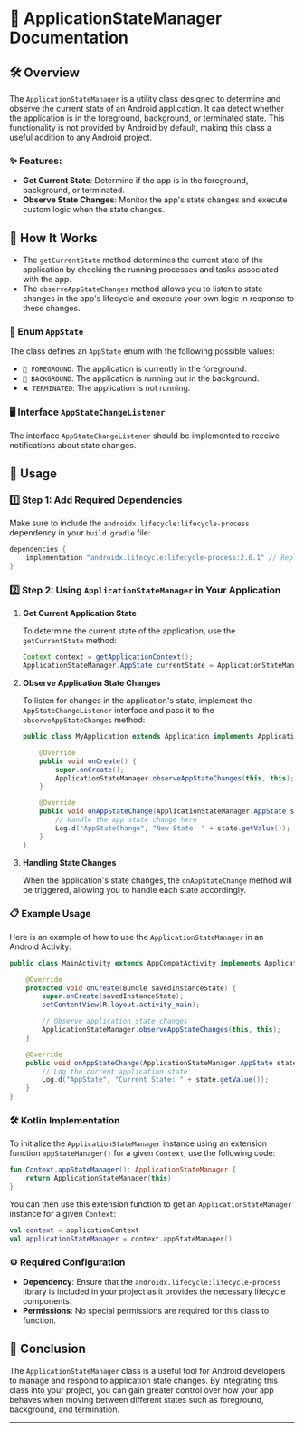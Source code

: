 # 📱 ApplicationStateManager Documentation

## 🛠️ Overview

The `ApplicationStateManager` is a utility class designed to determine and observe the current state of an Android application. It can detect whether the application is in the foreground, background, or terminated state. This functionality is not provided by Android by default, making this class a useful addition to any Android project.

### ✨ Features:
- **Get Current State**: Determine if the app is in the foreground, background, or terminated.
- **Observe State Changes**: Monitor the app's state changes and execute custom logic when the state changes.

## 🚀 How It Works

- The `getCurrentState` method determines the current state of the application by checking the running processes and tasks associated with the app.
- The `observeAppStateChanges` method allows you to listen to state changes in the app's lifecycle and execute your own logic in response to these changes.

### 🔄 Enum `AppState`
The class defines an `AppState` enum with the following possible values:
- `🌟 FOREGROUND`: The application is currently in the foreground.
- `🌙 BACKGROUND`: The application is running but in the background.
- `❌ TERMINATED`: The application is not running.

### 🖥️ Interface `AppStateChangeListener`
The interface `AppStateChangeListener` should be implemented to receive notifications about state changes.

## 📝 Usage

### 1️⃣ Step 1: Add Required Dependencies

Make sure to include the `androidx.lifecycle:lifecycle-process` dependency in your `build.gradle` file:

```gradle
dependencies {
    implementation "androidx.lifecycle:lifecycle-process:2.6.1" // Replace with the latest version
}
```

### 2️⃣ Step 2: Using `ApplicationStateManager` in Your Application

1. **Get Current Application State**

   To determine the current state of the application, use the `getCurrentState` method:

   ```java
   Context context = getApplicationContext();
   ApplicationStateManager.AppState currentState = ApplicationStateManager.getCurrentState(context);
   ```

2. **Observe Application State Changes**

   To listen for changes in the application's state, implement the `AppStateChangeListener` interface and pass it to the `observeAppStateChanges` method:

   ```java
   public class MyApplication extends Application implements ApplicationStateManager.AppStateChangeListener {
   
       @Override
       public void onCreate() {
           super.onCreate();
           ApplicationStateManager.observeAppStateChanges(this, this);
       }
   
       @Override
       public void onAppStateChange(ApplicationStateManager.AppState state) {
           // Handle the app state change here
           Log.d("AppStateChange", "New State: " + state.getValue());
       }
   }
   ```

3. **Handling State Changes**

   When the application's state changes, the `onAppStateChange` method will be triggered, allowing you to handle each state accordingly.

### 📋 Example Usage

Here is an example of how to use the `ApplicationStateManager` in an Android Activity:

```java
public class MainActivity extends AppCompatActivity implements ApplicationStateManager.AppStateChangeListener {

    @Override
    protected void onCreate(Bundle savedInstanceState) {
        super.onCreate(savedInstanceState);
        setContentView(R.layout.activity_main);

        // Observe application state changes
        ApplicationStateManager.observeAppStateChanges(this, this);
    }

    @Override
    public void onAppStateChange(ApplicationStateManager.AppState state) {
        // Log the current application state
        Log.d("AppState", "Current State: " + state.getValue());
    }
}
```

### 🛠️ Kotlin Implementation

To initialize the `ApplicationStateManager` instance using an extension function `appStateManager()` for a given `Context`, use the following code:

```kotlin
fun Context.appStateManager(): ApplicationStateManager {
    return ApplicationStateManager(this)
}
```

You can then use this extension function to get an `ApplicationStateManager` instance for a given `Context`:

```kotlin
val context = applicationContext
val applicationStateManager = context.appStateManager()
```

### ⚙️ Required Configuration

- **Dependency**: Ensure that the `androidx.lifecycle:lifecycle-process` library is included in your project as it provides the necessary lifecycle components.
- **Permissions**: No special permissions are required for this class to function.

## 🏁 Conclusion

The `ApplicationStateManager` class is a useful tool for Android developers to manage and respond to application state changes. By integrating this class into your project, you can gain greater control over how your app behaves when moving between different states such as foreground, background, and termination.

---